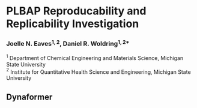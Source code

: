 # PLBAP Reproducability and Replicability Investigation
### <b>Joelle N. Eaves</b>$^{1,2}$<b>, Daniel R. Woldring</b>$^{1,2*}$
$^{1}$ Department of Chemical Engineering and Materials Science, Michigan State University  
$^{2}$ Institute for Quantitative Health Science and Engineering, Michigan State University  

## Dynaformer

